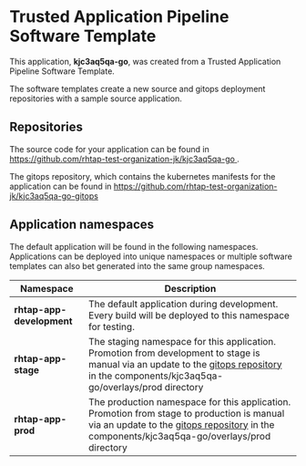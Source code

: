 # Trusted Application Pipeline Software Template

This application, **kjc3aq5qa-go**, was created from a Trusted Application Pipeline Software Template.

The software templates create a new source and gitops deployment repositories with a sample source application. 

## Repositories

The source code for your application can be found in [https://github.com/rhtap-test-organization-jk/kjc3aq5qa-go ](https://github.com/rhtap-test-organization-jk/kjc3aq5qa-go ).
 
The gitops repository, which contains the kubernetes manifests for the application can be found in 
[https://github.com/rhtap-test-organization-jk/kjc3aq5qa-go-gitops ](https://github.com/rhtap-test-organization-jk/kjc3aq5qa-go-gitops ) 

## Application namespaces 

The default application will be found in the following namespaces. Applications can be deployed into unique namespaces or multiple software templates can also bet generated into the same group namespaces.  

|  Namespace   |  Description   |  
| -------- | -------- |   
| **rhtap-app-development** | The default application during development. Every build will be deployed to this namespace for testing. | 
| **rhtap-app-stage** | The staging namespace for this application. Promotion from development to stage is manual via an update to the [gitops repository](https://github.com/rhtap-test-organization-jk/kjc3aq5qa-go-gitops ) in the components/kjc3aq5qa-go/overlays/prod directory |  
| **rhtap-app-prod** | The production namespace for this application. Promotion from stage to production is manual via an update to the [gitops repository](https://github.com/rhtap-test-organization-jk/kjc3aq5qa-go-gitops ) in the components/kjc3aq5qa-go/overlays/prod directory | 